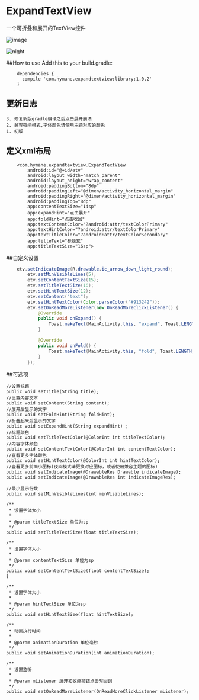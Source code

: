 # ExpandTextView
一个可折叠和展开的TextView控件

![image](https://github.com/Hymanme/ExpandTextView/raw/master/screenshots/show.gif)

![night](http://ww4.sinaimg.cn/mw690/005X6W83gw1f7lyq9c0slj30c00lc0u3.jpg)

##How to use
Add this to your build.gradle:
 
```
	dependencies {
	  compile 'com.hymane.expandtextview:library:1.0.2'
	}
```
## 更新日志
    3. 修复新版gradle编译之后点击展开崩溃
	2. 兼容夜间模式,字体颜色请使用主题对应的颜色
	1. 初版  
## 定义xml布局
		<com.hymane.expandtextview.ExpandTextView
            android:id="@+id/etv"
            android:layout_width="match_parent"
            android:layout_height="wrap_content"
            android:paddingBottom="8dp"
            android:paddingLeft="@dimen/activity_horizontal_margin"
            android:paddingRight="@dimen/activity_horizontal_margin"
            android:paddingTop="8dp"
            app:contentTextSize="14sp"
            app:expandHint="点击展开"
            app:foldHint="点击收回"
            app:textContentColor="?android:attr/textColorPrimary"
            app:textHintColor="?android:attr/textColorPrimary"
            app:textTitleColor="?android:attr/textColorSecondary"
            app:titleText="标题党"
            app:titleTextSize="16sp">

##自定义设置

```Java
	etv.setIndicateImage(R.drawable.ic_arrow_down_light_round);
        etv.setMinVisibleLines(5);
        etv.setContentTextSize(15);
        etv.setTitleTextSize(16);
        etv.setHintTextSize(12);
        etv.setContent("text");
        etv.setHintTextColor(Color.parseColor("#913242"));
        etv.setOnReadMoreListener(new OnReadMoreClickListener() {
            @Override
            public void onExpand() {
                Toast.makeText(MainActivity.this, "expand", Toast.LENGTH_SHORT).show();
            }

            @Override
            public void onFold() {
                Toast.makeText(MainActivity.this, "fold", Toast.LENGTH_SHORT).show();
            }
        });
```

##可选项

    //设置标题
    public void setTitle(String title);
    //设置内容文本
    public void setContent(String content);
    //展开后显示的文字
    public void setFoldHint(String foldHint); 
    //折叠起来后显示的文字
    public void setExpandHint(String expandHint) ;
    //标题颜色
    public void setTitleTextColor(@ColorInt int titleTextColor);
    //内容字体颜色
    public void setContentTextColor(@ColorInt int contentTextColor);
    //查看更多字体颜色
    public void setHintTextColor(@ColorInt int hintTextColor);
    //查看更多前面小图标(夜间模式请更换对应图标，或者使用兼容主题的图标)
    public void setIndicateImage(@DrawableRes Drawable indicateImage);
    public void setIndicateImage(@DrawableRes int indicateImageRes);

    //最小显示行数
    public void setMinVisibleLines(int minVisibleLines);

    /**
     * 设置字体大小
     *
     * @param titleTextSize 单位为sp
     */
    public void setTitleTextSize(float titleTextSize);

    /**
     * 设置字体大小
     *
     * @param contentTextSize 单位为sp
     */
    public void setContentTextSize(float contentTextSize);
    }

    /**
     * 设置字体大小
     *
     * @param hintTextSize 单位为sp
     */
    public void setHintTextSize(float hintTextSize);

    /**
     * 动画执行时间
     *
     * @param animationDuration 单位毫秒
     */
    public void setAnimationDuration(int animationDuration);

    /**
     * 设置监听
     *
     * @param mListener 展开和收缩按钮点击时回调
     */
    public void setOnReadMoreListener(OnReadMoreClickListener mListener);
